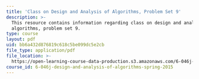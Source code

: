 ```yaml
---
title: 'Class on Design and Analysis of Algorithms, Problem Set 9'
description: >-
  This resource contains information regarding class on design and analysis of
  algorithms, problem set 9.
type: course
layout: pdf
uid: bb6a432d876819c618c5be099dc5e2cb
file_type: application/pdf
file_location: >-
  https://open-learning-course-data-production.s3.amazonaws.com/6-046j-design-and-analysis-of-algorithms-spring-2015/bb6a432d876819c618c5be099dc5e2cb_MIT6_046JS15_pset9.pdf
course_id: 6-046j-design-and-analysis-of-algorithms-spring-2015
---
```

